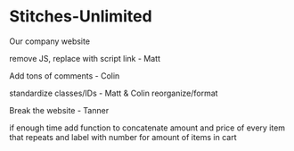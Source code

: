 # Stitches-Unlimited
Our company website

remove JS, replace with script link - Matt

Add tons of comments - Colin

standardize classes/IDs - Matt & Colin
  reorganize/format

Break the website - Tanner

if enough time add function to concatenate amount and price of every item that repeats and label with number for amount of items in cart
